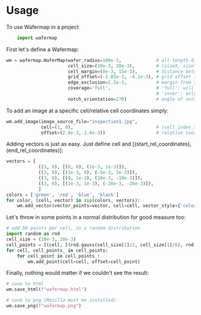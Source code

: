 # Usage

To use Wafermap in a project

```python
    import wafermap
```

First let's define a Wafermap:
```python
wm = wafermap.WaferMap(wafer_radius=100e-3,             # all length dimensions in meters
                       cell_size=(10e-3, 20e-3),        # (sizeX, sizeY)
                       cell_margin=(8e-3, 15e-3),       # distance between cell borders (x, y)
                       grid_offset=(-2.05e-3, -4.1e-3), # grid offset in (x, y)
                       edge_exclusion=2.2e-3,           # margin from the wafer edge where a red edge exclusion ring is drawn
                       coverage='full',                 # 'full': will cover wafer with cells, partial cells allowed
                                                        # 'inner': only full cells allowed
                       notch_orientation=270)           # angle of notch in degrees. 270 corresponds to a notch at the bottom
```

To add an image at a specific cell/relative cell coordinates simply:
```python
wm.add_image(image_source_file="inspection1.jpg",
             cell=(1, 0),                               # (cell_index_x, cell_index_y)
             offset=(2.0e-3, 2.0e-3))                   # relative coordinate of the image within the cell
```

Adding vectors is just as easy. Just define cell and \[(start_rel_coordinates), (end_rel_coordinates)\]:
```python
vectors = [
            ((3, 0), [(0, 0), (1e-3, 1e-3)]),
            ((3, 0), [(1e-3, 0), (-5e-3, 5e-3)]),
            ((3, 0), [(0, 1e-3), (10e-3, -10e-3)]),
            ((3, 0), [(1e-3, 1e-3), (-20e-3, -20e-3)]),
            ]
colors = ['green', 'red', 'blue', 'black']
for color, (cell, vector) in zip(colors, vectors):
    wm.add_vector(vector_points=vector, cell=cell, vector_style={'color': color}, root_style={'radius': 1, 'color': color})
```

Let's throw in some points in a normal distribution for good measure too:
```python
# add 50 points per cell, in a random distribution
import random as rnd
cell_size = (10e-3, 20e-3)
cell_points = [(cell, [(rnd.gauss(cell_size[1]/2, cell_size[1]/6), rnd.gauss(cell_size[0]/2, cell_size[0]/6)) for _ in range(50)]) for cell in wm.cell_map.keys()]
for cell, cell_points_ in cell_points:
    for cell_point in cell_points_:
        wm.add_point(cell=cell, offset=cell_point)
```

Finally, nothing would matter if we couldn't see the result:
```python
# save to html
wm.save_html(f"wafermap.html")

# save to png (Mozilla must be installed)
wm.save_png(f"wafermap.png")
```
